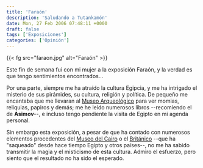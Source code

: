 ```yaml
---
title: 'Faraón'
description: 'Saludando a Tutankamón'
date: Mon, 27 Feb 2006 07:48:11 +0000
draft: false
tags: ['Exposiciones']
categories: ['Opinión']
---
```


{{< fg src="faraon.jpg" alt="Faraón" >}}

Este fin de semana fui con mi mujer a la exposición Faraón, y la verdad es que tengo sentimientos encontrados...

Por una parte, siempre me ha atraído la cultura Egipcia, y me ha intrigado el misterio de sus pirámides, su cultura, religión y política. De pequeño me encantaba que me llevaran al [Museo Arqueológico](http://www.man.es/) para ver momias, reliquias, papiros y demás; me he leído numerosos libros --recomiendo el de **Asimov**--, e incluso tengo pendiente la visita de Egipto en mi agenda personal.

Sin embargo esta exposición, a pesar de que ha contado con numerosos elementos procedentes del [Museo del Cairo](http://www.emuseum.gov.eg/) o el [Británico](http://www.thebritishmuseum.ac.uk/) --que ha "saqueado" desde hace tiempo Egipto y otros países--, no me ha sabido transmitir la magia y el misticismo de esta cultura. Admiro el esfuerzo, pero siento que el resultado no ha sido el esperado.